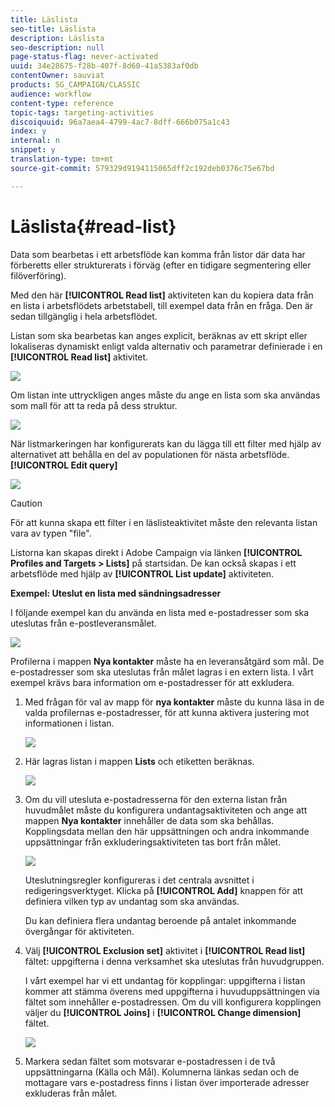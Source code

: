 ```yaml
---
title: Läslista
seo-title: Läslista
description: Läslista
seo-description: null
page-status-flag: never-activated
uuid: 34e28675-f28b-407f-8d60-41a5383af0db
contentOwner: sauviat
products: SG_CAMPAIGN/CLASSIC
audience: workflow
content-type: reference
topic-tags: targeting-activities
discoiquuid: 96a7aea4-4799-4ac7-8dff-666b075a1c43
index: y
internal: n
snippet: y
translation-type: tm+mt
source-git-commit: 579329d9194115065dff2c192deb0376c75e67bd

---
```



# Läslista{#read-list}

Data som bearbetas i ett arbetsflöde kan komma från listor där data har förberetts eller strukturerats i förväg (efter en tidigare segmentering eller filöverföring).

Med den här **[!UICONTROL Read list]** aktiviteten kan du kopiera data från en lista i arbetsflödets arbetstabell, till exempel data från en fråga. Den är sedan tillgänglig i hela arbetsflödet.

Listan som ska bearbetas kan anges explicit, beräknas av ett skript eller lokaliseras dynamiskt enligt valda alternativ och parametrar definierade i en **[!UICONTROL Read list]** aktivitet.

![](assets/list_edit_select_option_01.png)

Om listan inte uttryckligen anges måste du ange en lista som ska användas som mall för att ta reda på dess struktur.

![](assets/s_advuser_list_template_select.png)

När listmarkeringen har konfigurerats kan du lägga till ett filter med hjälp av alternativet att behålla en del av populationen för nästa arbetsflöde. **[!UICONTROL Edit query]**

![](assets/wf_readlist_1.png)

>[!CAUTION]
>
>För att kunna skapa ett filter i en läslisteaktivitet måste den relevanta listan vara av typen &quot;file&quot;.

Listorna kan skapas direkt i Adobe Campaign via länken **[!UICONTROL Profiles and Targets > Lists]** på startsidan. De kan också skapas i ett arbetsflöde med hjälp av **[!UICONTROL List update]** aktiviteten.

**Exempel: Uteslut en lista med sändningsadresser**

I följande exempel kan du använda en lista med e-postadresser som ska uteslutas från e-postleveransmålet.

![](assets/s_advuser_list_read_sample_1.png)

Profilerna i mappen **Nya kontakter** måste ha en leveransåtgärd som mål. De e-postadresser som ska uteslutas från målet lagras i en extern lista. I vårt exempel krävs bara information om e-postadresser för att exkludera.

1. Med frågan för val av mapp för **nya kontakter** måste du kunna läsa in de valda profilernas e-postadresser, för att kunna aktivera justering mot informationen i listan.

   ![](assets/s_advuser_list_read_sample_0.png)

1. Här lagras listan i mappen **Lists** och etiketten beräknas.

   ![](assets/s_advuser_list_read_sample_2.png)

1. Om du vill utesluta e-postadresserna för den externa listan från huvudmålet måste du konfigurera undantagsaktiviteten och ange att mappen **Nya kontakter** innehåller de data som ska behållas. Kopplingsdata mellan den här uppsättningen och andra inkommande uppsättningar från exkluderingsaktiviteten tas bort från målet.

   ![](assets/s_advuser_list_read_sample_3.png)

   Uteslutningsregler konfigureras i det centrala avsnittet i redigeringsverktyget. Klicka på **[!UICONTROL Add]** knappen för att definiera vilken typ av undantag som ska användas.

   Du kan definiera flera undantag beroende på antalet inkommande övergångar för aktiviteten.

1. Välj **[!UICONTROL Exclusion set]** aktivitet i **[!UICONTROL Read list]** fältet: uppgifterna i denna verksamhet ska uteslutas från huvudgruppen.

   I vårt exempel har vi ett undantag för kopplingar: uppgifterna i listan kommer att stämma överens med uppgifterna i huvuduppsättningen via fältet som innehåller e-postadressen. Om du vill konfigurera kopplingen väljer du **[!UICONTROL Joins]** i **[!UICONTROL Change dimension]** fältet.

   ![](assets/s_advuser_list_read_sample_4.png)

1. Markera sedan fältet som motsvarar e-postadressen i de två uppsättningarna (Källa och Mål). Kolumnerna länkas sedan och de mottagare vars e-postadress finns i listan över importerade adresser exkluderas från målet.


